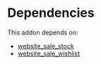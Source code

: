 # Dependencies

This addon depends on:

- [website_sale_stock](../../../../odoo-bringout-oca-ocb-website_sale_stock)
- [website_sale_wishlist](../../../../odoo-bringout-oca-ocb-website_sale_wishlist)
